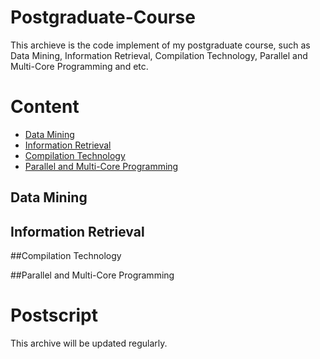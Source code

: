 Postgraduate-Course
=======================
This archieve is the code implement of my postgraduate course, such as Data Mining, Information Retrieval, Compilation Technology, Parallel and  Multi-Core Programming and etc.

# Content
* [Data Mining](#data-mining)
* [Information Retrieval](#information-retrieval)
* [Compilation Technology](#compilation-technology)
* [Parallel and  Multi-Core Programming](#parallel-and-multi-core-programming)

## Data Mining

## Information Retrieval

##Compilation Technology

##Parallel and  Multi-Core Programming

# Postscript
This archive will be updated regularly.
